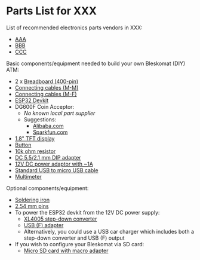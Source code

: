 # Parts List for XXX

List of recommended electronics parts vendors in XXX:
* [AAA](#)
* [BBB](#)
* [CCC](#)

Basic components/equipment needed to build your own Bleskomat (DIY) ATM:
* 2 x [Breadboard (400-pin)](#)
* [Connecting cables (M-M)](#)
* [Connecting cables (M-F)](#)
* [ESP32 Devkit](#)
* DG600F Coin Acceptor:
	* _No known local part supplier_
	* Suggestions:
		* [Alibaba.com](https://www.alibaba.com/trade/search?fsb=y&IndexArea=product_en&CatId=&SearchText=DG600F)
		* [Sparkfun.com](https://www.sparkfun.com/products/11636)
* [1.8" TFT display](#)
* [Button](#)
* [10k ohm resistor](#)
* [DC 5.5/2.1 mm DIP adapter](#)
* [12V DC power adaptor with \~1A](#)
* [Standard USB to micro USB cable](#)
* [Multimeter](#)

Optional components/equipment:
* [Soldering iron](#)
* [2.54 mm pins](#)
* To power the ESP32 devkit from the 12V DC power supply:
	* [XL4005 step-down converter](#)
	* [USB (F) adapter](#)
	* Alternatively, you could use a USB car charger which includes both a step-down converter and USB (F) output
* If you wish to configure your Bleskomat via SD card:
	* [Micro SD card with macro adapter](#)
